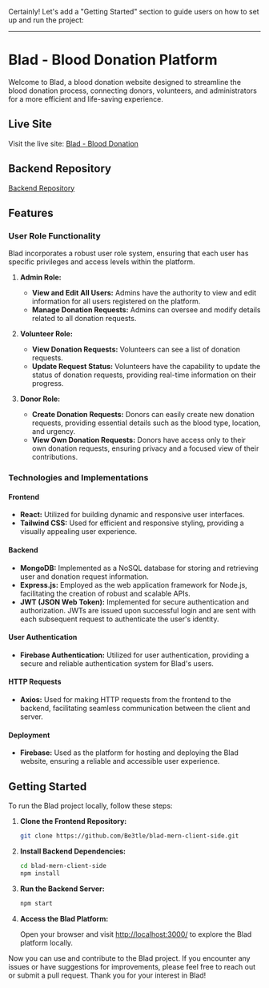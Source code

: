 Certainly! Let's add a "Getting Started" section to guide users on how to set up and run the project:

---

# Blad - Blood Donation Platform

Welcome to Blad, a blood donation website designed to streamline the blood donation process, connecting donors, volunteers, and administrators for a more efficient and life-saving experience.

## Live Site

Visit the live site: [Blad - Blood Donation](https://blad-donate.web.app/)

## Backend Repository

[Backend Repository](https://github.com/Be3tle/blad-mern-server-side.git)

## Features

### User Role Functionality

Blad incorporates a robust user role system, ensuring that each user has specific privileges and access levels within the platform.

1. **Admin Role:**

   - **View and Edit All Users:** Admins have the authority to view and edit information for all users registered on the platform.
   - **Manage Donation Requests:** Admins can oversee and modify details related to all donation requests.

2. **Volunteer Role:**

   - **View Donation Requests:** Volunteers can see a list of donation requests.
   - **Update Request Status:** Volunteers have the capability to update the status of donation requests, providing real-time information on their progress.

3. **Donor Role:**
   - **Create Donation Requests:** Donors can easily create new donation requests, providing essential details such as the blood type, location, and urgency.
   - **View Own Donation Requests:** Donors have access only to their own donation requests, ensuring privacy and a focused view of their contributions.

### Technologies and Implementations

#### Frontend

- **React:** Utilized for building dynamic and responsive user interfaces.
- **Tailwind CSS:** Used for efficient and responsive styling, providing a visually appealing user experience.

#### Backend

- **MongoDB:** Implemented as a NoSQL database for storing and retrieving user and donation request information.
- **Express.js:** Employed as the web application framework for Node.js, facilitating the creation of robust and scalable APIs.
- **JWT (JSON Web Token):** Implemented for secure authentication and authorization. JWTs are issued upon successful login and are sent with each subsequent request to authenticate the user's identity.

#### User Authentication

- **Firebase Authentication:** Utilized for user authentication, providing a secure and reliable authentication system for Blad's users.

#### HTTP Requests

- **Axios:** Used for making HTTP requests from the frontend to the backend, facilitating seamless communication between the client and server.

#### Deployment

- **Firebase:** Used as the platform for hosting and deploying the Blad website, ensuring a reliable and accessible user experience.

## Getting Started

To run the Blad project locally, follow these steps:

1. **Clone the Frontend Repository:**

   ```bash
   git clone https://github.com/Be3tle/blad-mern-client-side.git
   ```

2. **Install Backend Dependencies:**

   ```bash
   cd blad-mern-client-side
   npm install
   ```

3. **Run the Backend Server:**

   ```bash
   npm start
   ```

4. **Access the Blad Platform:**

   Open your browser and visit [http://localhost:3000/](http://localhost:3000/) to explore the Blad platform locally.

Now you can use and contribute to the Blad project. If you encounter any issues or have suggestions for improvements, please feel free to reach out or submit a pull request. Thank you for your interest in Blad!
